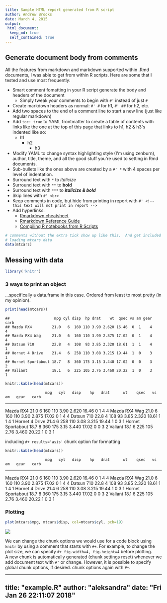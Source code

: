 ```yaml
---
title: Sample HTML report generated from R script
author: Andrew Brooks
date: March 4, 2015
output:
 html_document:
  keep_md: true
  self_contained: true
---
```

## Generate document body from comments
All the features from markdown and markdown supported within .Rmd documents, I was able to
get from within R scripts.  Here are some that I tested and use most frequently:

* Smart comment fomatting in your R script generate the body and headers of the document
    * Simply tweak your comments to begin with `#'` instead of just `#`
* Create markdown headers as normal: `#' #` for h1, `#' ##` for h2, etc.
* Add two spaces to the end of a comment line to start a new line (just like regular markdown)
* Add `toc: true` to YAML frontmatter to create a table of contents with links like the one at the
top of this page that links to h1, h2 & h3's indented like so:
    * h1
        * h2
            * h3
* Modify YAML to change syntax highlighting style (I'm using zenburn), author, title, theme, and all the good stuff
you're used to setting in Rmd documents.
* Sub-bullets like the ones above are created by a `#' *` with 4 spaces per level of indentation.
* Surround text with `*` to *italicize*
* Surround text with `**` to **bold**
* Surround text with `***` to ***italicize & bold***
* Skip lines with `#' <br>`
* Keep comments in code, but hide from printing in report with `#' <!-- this text will not print in report -->`
* Add hyperlinks:
    * [Rmarkdown cheatsheet](http://rmarkdown.rstudio.com/RMarkdownCheatSheet.pdf)
    * [Rmarkdown Reference Guide](http://rmarkdown.rstudio.com/RMarkdownReferenceGuide.pdf)
    * [Compiling R notebooks from R Scripts](http://rmarkdown.rstudio.com/r_notebook_format.html)



```r
# comments without the extra tick show up like this.  And get included in code blocks
# loading mtcars data
data(mtcars)
```

## Messing with data


```r
library('knitr')
```

### 3 ways to print an object
...specifically a data.frame in this case.  Ordered from least to most pretty (in my opinion).


```r
print(head(mtcars))
```

```
##                    mpg cyl disp  hp drat    wt  qsec vs am gear carb
## Mazda RX4         21.0   6  160 110 3.90 2.620 16.46  0  1    4    4
## Mazda RX4 Wag     21.0   6  160 110 3.90 2.875 17.02  0  1    4    4
## Datsun 710        22.8   4  108  93 3.85 2.320 18.61  1  1    4    1
## Hornet 4 Drive    21.4   6  258 110 3.08 3.215 19.44  1  0    3    1
## Hornet Sportabout 18.7   8  360 175 3.15 3.440 17.02  0  0    3    2
## Valiant           18.1   6  225 105 2.76 3.460 20.22  1  0    3    1
```

```r
knitr::kable(head(mtcars))
```

                      mpg   cyl   disp    hp   drat      wt    qsec   vs   am   gear   carb
------------------  -----  ----  -----  ----  -----  ------  ------  ---  ---  -----  -----
Mazda RX4            21.0     6    160   110   3.90   2.620   16.46    0    1      4      4
Mazda RX4 Wag        21.0     6    160   110   3.90   2.875   17.02    0    1      4      4
Datsun 710           22.8     4    108    93   3.85   2.320   18.61    1    1      4      1
Hornet 4 Drive       21.4     6    258   110   3.08   3.215   19.44    1    0      3      1
Hornet Sportabout    18.7     8    360   175   3.15   3.440   17.02    0    0      3      2
Valiant              18.1     6    225   105   2.76   3.460   20.22    1    0      3      1

including `#+ results='asis'` chunk option for formatting


```r
knitr::kable(head(mtcars))
```

                      mpg   cyl   disp    hp   drat      wt    qsec   vs   am   gear   carb
------------------  -----  ----  -----  ----  -----  ------  ------  ---  ---  -----  -----
Mazda RX4            21.0     6    160   110   3.90   2.620   16.46    0    1      4      4
Mazda RX4 Wag        21.0     6    160   110   3.90   2.875   17.02    0    1      4      4
Datsun 710           22.8     4    108    93   3.85   2.320   18.61    1    1      4      1
Hornet 4 Drive       21.4     6    258   110   3.08   3.215   19.44    1    0      3      1
Hornet Sportabout    18.7     8    360   175   3.15   3.440   17.02    0    0      3      2
Valiant              18.1     6    225   105   2.76   3.460   20.22    1    0      3      1

### Plotting


```r
plot(mtcars$mpg, mtcars$disp, col=mtcars$cyl, pch=19)
```

![](example_files/figure-html/unnamed-chunk-5-1.png)<!-- -->

We can change the chunk options we would use for a code block using `knitr` by using a comment that starts with `#+`.
For example, to change the plot size, we can specify `#+ fig.width=4, fig.height=4` before plotting.
<br>
A new chunk is automatically generated (chunk settings reset) whenever we add document text with `#'` or change.
However, it is possible to specify global chunk options, if desired.
chunk options again with `#+`.

---
title: "example.R"
author: "aleksandra"
date: "Fri Jan 26 22:11:07 2018"
---
